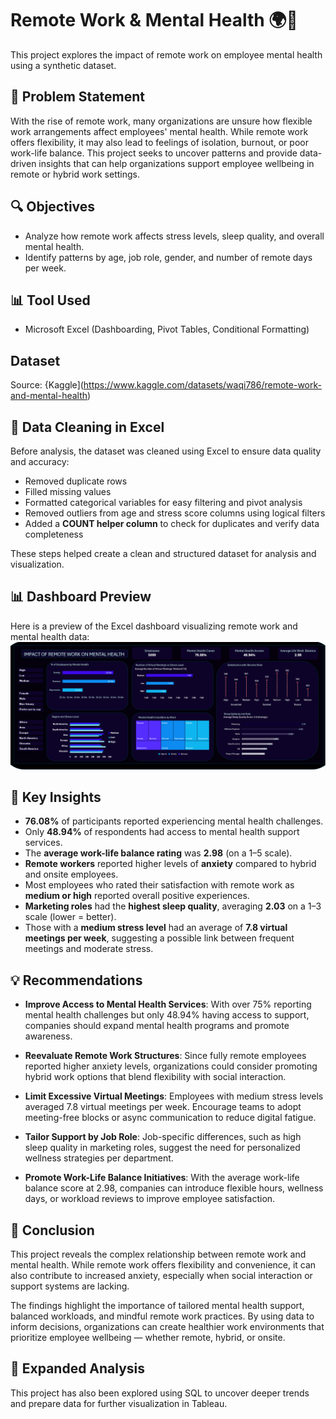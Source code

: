 # Remote Work & Mental Health 🌍🧠

This project explores the impact of remote work on employee mental health using a synthetic dataset.

## 🧩 Problem Statement

With the rise of remote work, many organizations are unsure how flexible work arrangements affect employees' mental health. While remote work offers flexibility, it may also lead to feelings of isolation, burnout, or poor work-life balance. This project seeks to uncover patterns and provide data-driven insights that can help organizations support 
employee wellbeing in remote or hybrid work settings.

## 🔍 Objectives
- Analyze how remote work affects stress levels, sleep quality, and overall mental health.
- Identify patterns by age, job role, gender, and number of remote days per week.

## 📊 Tool Used
- Microsoft Excel (Dashboarding, Pivot Tables, Conditional Formatting)

## Dataset
Source: {Kaggle](https://www.kaggle.com/datasets/waqi786/remote-work-and-mental-health) 

## 🧹 Data Cleaning in Excel

Before analysis, the dataset was cleaned using Excel to ensure data quality and accuracy:

- Removed duplicate rows
- Filled missing values 
- Formatted categorical variables for easy filtering and pivot analysis
- Removed outliers from age and stress score columns using logical filters
- Added a **COUNT helper column** to check for duplicates and verify data completeness

These steps helped create a clean and structured dataset for analysis and visualization.

## 📊 Dashboard Preview
Here is a preview of the Excel dashboard visualizing remote work and mental health data:
![Remote Work Dashboard](https://github.com/GloriaCodes-datanalyst/Remote-Work-and-Mental-Health-Excel-dashboard-/blob/main/Remote%20work%20and%20Mental%20Health%20Dashboard.png)


## 🧠 Key Insights
- **76.08%** of participants reported experiencing mental health challenges.
- Only **48.94%** of respondents had access to mental health support services.
- The **average work-life balance rating** was **2.98** (on a 1–5 scale).
- **Remote workers** reported higher levels of **anxiety** compared to hybrid and onsite employees.
- Most employees who rated their satisfaction with remote work as **medium or high** reported overall positive experiences.
- **Marketing roles** had the **highest sleep quality**, averaging **2.03** on a 1–3 scale (lower = better).
- Those with a **medium stress level** had an average of **7.8 virtual meetings per week**, suggesting a possible link between frequent meetings and moderate stress.

## 💡 Recommendations

- **Improve Access to Mental Health Services**: With over 75% reporting mental health challenges but only 48.94% having access to support, companies should expand mental health programs and promote awareness.

- **Reevaluate Remote Work Structures**: Since fully remote employees reported higher anxiety levels, organizations could consider promoting hybrid work options that blend flexibility with social interaction.

- **Limit Excessive Virtual Meetings**: Employees with medium stress levels averaged 7.8 virtual meetings per week. Encourage teams to adopt meeting-free blocks or async communication to reduce digital fatigue.

- **Tailor Support by Job Role**: Job-specific differences, such as high sleep quality in marketing roles, suggest the need for personalized wellness strategies per department.

- **Promote Work-Life Balance Initiatives**: With the average work-life balance score at 2.98, companies can introduce flexible hours, wellness days, or workload reviews to improve employee satisfaction.

## 🧾 Conclusion

This project reveals the complex relationship between remote work and mental health. While remote work offers flexibility and convenience, it can also contribute to increased anxiety, especially when social interaction or support systems are lacking. 

The findings highlight the importance of tailored mental health support, balanced workloads, and mindful remote work practices. By using data to inform decisions, organizations can create healthier work environments that prioritize employee wellbeing — whether remote, hybrid, or onsite.

## 🧵 Expanded Analysis

This project has also been explored using SQL to uncover deeper trends and prepare data for further visualization in Tableau.

